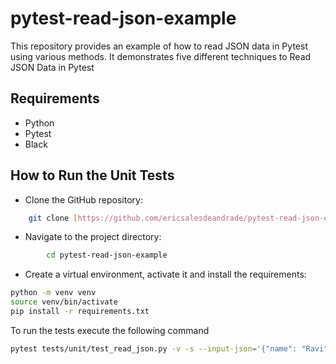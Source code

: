 # pytest-read-json-example

This repository provides an example of how to read JSON data in Pytest using various methods. It demonstrates five different techniques to Read JSON Data in Pytest

## Requirements

- Python 
- Pytest
- Black

## How to Run the Unit Tests

 - Clone the GitHub repository:
```bash 
	git clone [https://github.com/ericsalesdeandrade/pytest-read-json-example.git](https://github.com/ericsalesdeandrade/pytest-read-json-example.git)
```
	
 - Navigate to the project directory:
```bash 
		cd pytest-read-json-example
```
 - Create a virtual environment, activate it and install the requirements:
``` bash
python -m venv venv
source venv/bin/activate
pip install -r requirements.txt
```
To run the tests execute the following command
```bash
pytest tests/unit/test_read_json.py -v -s --input-json='{"name": "Ravi", "age": 90, "city": "New Delhi"}'
```
		 

